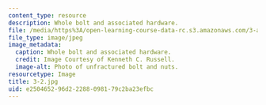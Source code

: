 ```yaml
---
content_type: resource
description: Whole bolt and associated hardware.
file: /media/https%3A/open-learning-course-data-rc.s3.amazonaws.com/3-a27-case-studies-in-forensic-metallurgy-fall-2007/e250465296d22288098179c2ba23efbc_3-2.jpg
file_type: image/jpeg
image_metadata:
  caption: Whole bolt and associated hardware.
  credit: Image Courtesy of Kenneth C. Russell.
  image-alt: Photo of unfractured bolt and nuts.
resourcetype: Image
title: 3-2.jpg
uid: e2504652-96d2-2288-0981-79c2ba23efbc
---
```

